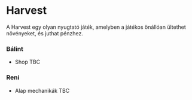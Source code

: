 # Harvest
A Harvest egy olyan nyugtató játék, amelyben a játékos önállóan ültethet növényeket, és juthat pénzhez.

### Bálint
- Shop
TBC

### Reni
- Alap mechanikák
TBC
